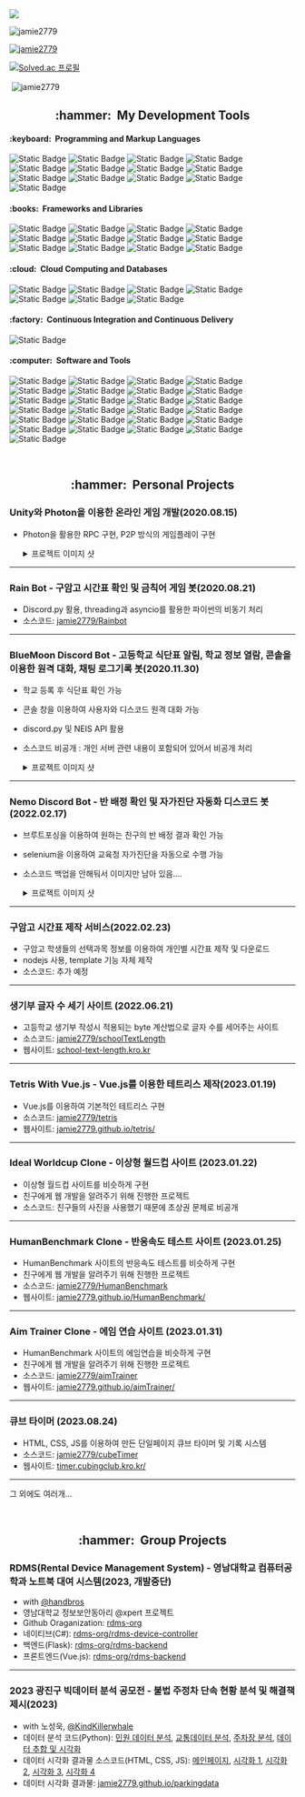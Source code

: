 <img src="https://capsule-render.vercel.app/api?type=waving&color=gradient&height=300&fontAlignY=35&descAlignY=50&section=header&text=I'm%20Jaemin%20Park&desc=KNU%20SCE%2024%20/%20Data%20Scientist,%20Web%20Developer"/>

<p align="left"> <img src="https://komarev.com/ghpvc/?username=jamie2779&label=Profile%20views&color=0e75b6&style=flat" alt="jamie2779" /> </p>

<p align="left"> <a href="https://github.com/ryo-ma/github-profile-trophy"><img src="https://github-profile-trophy.vercel.app/?username=jamie2779" alt="jamie2779" /></a> </p>

[![Solved.ac
프로필](http://mazassumnida.wtf/api/v2/generate_badge?boj=jamie2779)](https://solved.ac/jamie2779)

<!--<p><img align="left" src="https://github-readme-stats.vercel.app/api/top-langs?username=jamie2779&show_icons=true&locale=en&layout=compact" alt="jamie2779" /></p>-->

<p>&nbsp;<img align="center" src="https://github-readme-stats.vercel.app/api?username=jamie2779&show_icons=true&locale=en" alt="jamie2779" /></p>

<!--<p><img align="center" src="https://github-readme-streak-stats.herokuapp.com/?user=jamie2779&" alt="jamie2779" /></p>-->

<h2 align="center"><b>:hammer: &nbsp;My Development Tools</b></h2>
<h4>:keyboard: &nbsp;Programming and Markup Languages</h4>
  <p>
    <img alt="Static Badge" src="https://img.shields.io/badge/C-A8B9CC?style=flat-square&logo=c&logoColor=white">
    <img alt="Static Badge" src="https://img.shields.io/badge/C%2B%2B-00599C?style=flat-square&logo=c%2B%2B&logoColor=white">
    <img alt="Static Badge" src="https://img.shields.io/badge/C%23-512BD4?style=flat-square&logo=csharp">
    <img alt="Static Badge" src="https://img.shields.io/badge/CSS-1572B6?style=flat-square&logo=css3&logoColor=white">
    <img alt="Static Badge" src="https://img.shields.io/badge/HTML-E34F26e?style=flat-square&logo=html5&logoColor=white">
    <img alt="Static Badge" src="https://img.shields.io/badge/JavaScript-F7DF1E?style=flat-square&logo=javascript&logoColor=white">
    <img alt="Static Badge" src="https://img.shields.io/badge/Markdown-000000?style=flat-square&logo=markdown&logoColor=white">
    <img alt="Static Badge" src="https://img.shields.io/badge/PHP-777BB4?style=flat-square&logo=php&logoColor=white">
    <img alt="Static Badge" src="https://img.shields.io/badge/PowerShell-5391FE?style=flat-square&logo=powershell&logoColor=white">
    <img alt="Static Badge" src="https://img.shields.io/badge/Python-3776AB?style=flat-square&logo=python&logoColor=white">
    <img alt="Static Badge" src="https://img.shields.io/badge/PyPy-193440?style=flat-square&logo=pypy&logoColor=white">
    <img alt="Static Badge" src="https://img.shields.io/badge/Lua-2C2D72?style=flat-square&logo=lua&logoColor=white">
    <img alt="Static Badge" src="https://img.shields.io/badge/R-276DC3?style=flat-square&logo=r&logoColor=white">

  </p>

  <h4>:books: &nbsp;Frameworks and Libraries</h4>
  <p>
    <img alt="Static Badge" src="https://img.shields.io/badge/Node.js-339933?style=flat-square&logo=node.js&logoColor=white">
    <img alt="Static Badge" src="https://img.shields.io/badge/Express-000000?style=flat-square&logo=express&logoColor=white">
    <img alt="Static Badge" src="https://img.shields.io/badge/Three.js-000000?style=flat-square&logo=threedotjs&logoColor=white">
    <img alt="Static Badge" src="https://img.shields.io/badge/Vue.js-4FC08D?style=flat-square&logo=vue.js&logoColor=white">
    <img alt="Static Badge" src="https://img.shields.io/badge/Flask-000000?style=flat-square&logo=flask&logoColor=white">
    <img alt="Static Badge" src="https://img.shields.io/badge/Numpy-013243?style=flat-square&logo=numpy&logoColor=white">
    <img alt="Static Badge" src="https://img.shields.io/badge/Pandas-150458?style=flat-square&logo=pandas&logoColor=white">
    <img alt="Static Badge" src="https://img.shields.io/badge/PyTorch-EE4C2C?style=flat-square&logo=pytorch&logoColor=white">
    <img alt="Static Badge" src="https://img.shields.io/badge/OpenCV-5C3EE8?style=flat-square&logo=opencv&logoColor=white">
    <img alt="Static Badge" src="https://img.shields.io/badge/Numba-00A3E0?style=flat-square&logo=numba&logoColor=white">
    <img alt="Static Badge" src="https://img.shields.io/badge/Selenium-43B02A?style=flat-square&logo=selenium&logoColor=white">
    <img alt="Static Badge" src="https://img.shields.io/badge/Photon-004480?style=flat-square&logo=photon&logoColor=white">

    
  </p>

  <h4>:cloud: &nbsp;Cloud Computing and Databases</h4>
  <p>
    <img alt="Static Badge" src="https://img.shields.io/badge/Amazon%20EC2-FF9900?style=flat-square&logo=amazonec2&logoColor=white">
    <img alt="Static Badge" src="https://img.shields.io/badge/Googld%20Cloud-4285F4?style=flat-square&logo=googlecloud&logoColor=white">
    <img alt="Static Badge" src="https://img.shields.io/badge/GitHub%20Pages-222222?style=flat-square&logo=github&logoColor=white">
    <img alt="Static Badge" src="https://img.shields.io/badge/Heroku-430098?style=flat-square&logo=heroku&logoColor=white">   
    <img alt="Static Badge" src="https://img.shields.io/badge/MySQL-4479A1?style=flat-square&logo=mysql&logoColor=white">
    <img alt="Static Badge" src="https://img.shields.io/badge/MongoDB-47A248?style=flat-square&logo=mongodb&logoColor=white">
    <img alt="Static Badge" src="https://img.shields.io/badge/SQLite-003B57?style=flat-square&logo=sqlite&logoColor=white">
  </p>

  <h4>:factory: &nbsp;Continuous Integration and Continuous Delivery</h4>
  <p>
    <img alt="Static Badge" src="https://img.shields.io/badge/docker-2496ED?style=flat-square&logo=docker&logoColor=white">
  </p>

  <h4>:computer: &nbsp;Software and Tools</h4>
  <p>
    <img alt="Static Badge" src="https://img.shields.io/badge/Android%20Studio-3DDC84?style=flat-square&logo=androidstudio&logoColor=white">
    <img alt="Static Badge" src="https://img.shields.io/badge/Arduino-00878F?style=flat-square&logo=arduino&logoColor=white">
    <img alt="Static Badge" src="https://img.shields.io/badge/git-F05032?style=flat-square&logo=git&logoColor=white">
    <img alt="Static Badge" src="https://img.shields.io/badge/Github-181717?style=flat-square&logo=github&logoColor=white">
    <img alt="Static Badge" src="https://img.shields.io/badge/Vim-019733?style=flat-square&logo=vim&logoColor=white">
    <img alt="Static Badge" src="https://img.shields.io/badge/Anaconda-44A833?style=flat-square&logo=anaconda&logoColor=white">
    <img alt="Static Badge" src="https://img.shields.io/badge/Postman-FF6C37?style=flat-square&logo=postman&logoColor=white">
    <img alt="Static Badge" src="https://img.shields.io/badge/Wireshark-1679A7?style=flat-square&logo=wireshark&logoColor=white">
    <img alt="Static Badge" src="https://img.shields.io/badge/Google%20Colab-F9AB00?style=flat-square&logo=googlecolab&logoColor=white">
    <img alt="Static Badge" src="https://img.shields.io/badge/Visual%20Studio-5C2D91?style=flat-square&logo=visualstudio&logoColor=white">
    <img alt="Static Badge" src="https://img.shields.io/badge/Visual%20Studio%20Code-007ACC?style=flat-square&logo=visualstudiocode&logoColor=white">
    <img alt="Static Badge" src="https://img.shields.io/badge/PyCharm-000000?style=flat-square&logo=pycharm&logoColor=white">
    <img alt="Static Badge" src="https://img.shields.io/badge/Eclipse%20IDE-2C2255?style=flat-square&logo=eclipseide&logoColor=white">
    <img alt="Static Badge" src="https://img.shields.io/badge/Xcode-147EFB?style=flat-square&logo=xcode&logoColor=white">
    <img alt="Static Badge" src="https://img.shields.io/badge/Unity-000000?style=flat-square&logo=unity&logoColor=white">
    <img alt="Static Badge" src="https://img.shields.io/badge/Unreal%20Engine-0E1128?style=flat-square&logo=unrealengine&logoColor=white">
    <img alt="Static Badge" src="https://img.shields.io/badge/Aseprite-7D929E?style=flat-square&logo=aseprite&logoColor=white">
    <img alt="Static Badge" src="https://img.shields.io/badge/Adobe%20XD-FF61F6?style=flat-square&logo=adobexd&logoColor=white">
    <img alt="Static Badge" src="https://img.shields.io/badge/Adobe%20Photoshop-31A8FF?style=flat-square&logo=adobephotoshop&logoColor=white">
    <img alt="Static Badge" src="https://img.shields.io/badge/Adobe%20Premiere%20Pro-9999FF?style=flat-square&logo=adobepremierepro&logoColor=white">
    <img alt="Static Badge" src="https://img.shields.io/badge/SketchUp-F7B500?style=flat-square&logo=sketchup&logoColor=white">
    <img alt="Static Badge" src="https://img.shields.io/badge/Blender-E87D0D?style=flat-square&logo=blender&logoColor=white">
    <img alt="Static Badge" src="https://img.shields.io/badge/Tinkercad-1477D1?style=flat-square&logo=tinkercad&logoColor=white">
    <img alt="Static Badge" src="https://img.shields.io/badge/Notion-000000?style=flat-square&logo=notion&logoColor=white">
    <img alt="Static Badge" src="https://img.shields.io/badge/Trello-0052CC?style=flat-square&logo=trello&logoColor=white">
  </p>

<br>
<h2 align="center"><b>:hammer: &nbsp;Personal Projects</b></h2>

### Unity와 Photon을 이용한 온라인 게임 개발(2020.08.15)
- Photon을 활용한 RPC 구현, P2P 방식의 게임플레이 구현
  <details> 
    <summary>프로젝트 이미지 샷</summary>
  
    - 로비
    ![image](https://github.com/jamie2779/jamie2779/assets/56078563/2f0aeae8-3568-47d9-9374-bfbdda5de7dd)
    - 채팅
    ![image](https://github.com/jamie2779/jamie2779/assets/56078563/68cd84c7-fe8d-402f-8266-f21d52b570cf)
    - 인게임 플레이
    ![image](https://github.com/jamie2779/jamie2779/assets/56078563/67e89fa5-bfcb-4f06-b559-f82a9e19204d)
    ![image](https://github.com/jamie2779/jamie2779/assets/56078563/7c3881e3-1a96-4105-8e78-8776a814adc0)
  </details>

<hr>

### Rain Bot - 구암고 시간표 확인 및 금칙어 게임 봇(2020.08.21)
- Discord.py 활용, threading과 asyncio를 활용한 파이썬의 비동기 처리
- 소스코드: [jamie2779/Rainbot](https://github.com/jamie2779/Rainbot)

<hr>

### BlueMoon Discord Bot - 고등학교 식단표 알림, 학교 정보 열람, 콘솔을 이용한 원격 대화, 채팅 로그기록 봇(2020.11.30)
- 학교 등록 후 식단표 확인 가능
- 콘솔 창을 이용하여 사용자와 디스코드 원격 대화 가능
- discord.py 및 NEIS API 활용
- 소스코드 비공개 : 개인 서버 관련 내용이 포함되어 있어서 비공개 처리
  <details> 
    <summary>프로젝트 이미지 샷</summary>
  
    - 급식 확인 <br>
    ![image](https://github.com/jamie2779/jamie2779/assets/56078563/443ea854-c848-4313-8adb-7b6992d81606)
    - 학교 변경 가능   <br>
    ![image](https://github.com/jamie2779/jamie2779/assets/56078563/84d0ca82-9473-44e1-a019-1f77cdd328fb)
    - 조식, 중식, 석식 모두 출력 가능 <br>
    ![image](https://github.com/jamie2779/jamie2779/assets/56078563/de160347-8ef7-4c73-ace6-2f6ab9c1251e)
    - 학교 정보 확인 <br>
    ![image](https://github.com/jamie2779/jamie2779/assets/56078563/2698b92d-636b-46c5-b3c2-efd7d5ef9249)
    - 시험범위 확인 <br>
    ![image](https://github.com/jamie2779/jamie2779/assets/56078563/1e128ffd-273b-4f56-b58e-72de529e2d61)

  </details>

<hr>

### Nemo Discord Bot - 반 배정 확인 및 자가진단 자동화 디스코드 봇(2022.02.17)
- 브루트포싱을 이용하여 원하는 친구의 반 배정 결과 확인 가능
- selenium을 이용하여 교육청 자가진단을 자동으로 수행 가능
- 소스코드 백업을 안해둬서 이미지만 남아 있음....
  <details> 
    <summary>프로젝트 이미지 샷</summary>

    - 반배정 확인 <br>
    ![image](https://github.com/jamie2779/jamie2779/assets/56078563/41e4db5f-355f-4136-9fb2-65ce0c9aa3e9)
    - 도움말 <br>
    ![image](https://github.com/jamie2779/jamie2779/assets/56078563/ed14aa56-4c29-4080-9285-8f7d33819655)
    - 자가진단 정보 등록 <br>
    ![image](https://github.com/jamie2779/jamie2779/assets/56078563/70c2decc-d75c-46b6-961a-07db38f74f04)
    - 자가진단 <br>
    ![image](https://github.com/jamie2779/jamie2779/assets/56078563/0830828d-d526-460c-aff0-50e6ab81e678)
    - 자가진단 자동화 <br>
    ![image](https://github.com/jamie2779/jamie2779/assets/56078563/c9128eb3-a75c-41ca-a711-bda236aedbb0)
  </details>

<hr>

### 구암고 시간표 제작 서비스(2022.02.23)
- 구암고 학생들의 선택과목 정보를 이용하여 개인별 시간표 제작 및 다운로드
- nodejs 사용, template 기능 자체 제작
- 소스코드: 추가 예정

<hr>

### 생기부 글자 수 세기 사이트 (2022.06.21)
- 고등학교 생기부 작성시 적용되는 byte 계산법으로 글자 수를 세어주는 사이트
- 소스코드: [jamie2779/schoolTextLength](https://github.com/jamie2779/schoolTextLength)
- 웹사이트: [school-text-length.kro.kr](http://school-text-length.kro.kr/)

<hr>

### Tetris With Vue.js - Vue.js를 이용한 테트리스 제작(2023.01.19)
- Vue.js를 이용하여 기본적인 테트리스 구현
- 소스코드: [jamie2779/tetris](https://github.com/jamie2779/tetris)
- 웹사이트: [jamie2779.github.io/tetris/](https://jamie2779.github.io/tetris/)

<hr>

### Ideal Worldcup Clone - 이상형 월드컵 사이트 (2023.01.22)
- 이상형 월드컵 사이트를 비슷하게 구현
- 친구에게 웹 개발을 알려주기 위해 진행한 프로젝트
- 소스코드: 친구들의 사진을 사용했기 때문에 초상권 문제로 비공개

<hr>

### HumanBenchmark Clone - 반응속도 테스트 사이트 (2023.01.25)
- HumanBenchmark 사이트의 반응속도 테스트를 비슷하게 구현
- 친구에게 웹 개발을 알려주기 위해 진행한 프로젝트
- 소스코드: [jamie2779/HumanBenchmark](https://github.com/jamie2779/HumanBenchmark)
- 웹사이트: [jamie2779.github.io/HumanBenchmark/](https://jamie2779.github.io/HumanBenchmark/)

<hr>

### Aim Trainer Clone - 에임 연습 사이트 (2023.01.31)
- HumanBenchmark 사이트의 에임연습을 비슷하게 구현
- 친구에게 웹 개발을 알려주기 위해 진행한 프로젝트
- 소스코드: [jamie2779/aimTrainer](https://github.com/jamie2779/aimTrainer)
- 웹사이트: [jamie2779.github.io/aimTrainer/](https://jamie2779.github.io/aimTrainer/)

<hr>

### 큐브 타이머 (2023.08.24)
- HTML, CSS, JS를 이용하여 만든 단일페이지 큐브 타이머 및 기록 시스템
- 소스코드: [jamie2779/cubeTimer](https://github.com/jamie2779/cubeTimer)
- 웹사이트: [timer.cubingclub.kro.kr/](http://timer.cubingclub.kro.kr/)

<hr>

그 외에도 여러개...

<br>
<h2 align="center"><b>:hammer: &nbsp;Group Projects</b></h2>

### RDMS(Rental Device Management System) - 영남대학교 컴퓨터공학과 노트북 대여 시스템(2023, 개발중단)
- with [@handbros](https://github.com/handbros)
- 영남대학교 정보보안동아리 @xpert 프로젝트
- Github Oraganization: [rdms-org](https://github.com/rdms-org)
- 네이티브(C#): [rdms-org/rdms-device-controller](https://github.com/rdms-org/rdms-device-controller)
- 백엔드(Flask): [rdms-org/rdms-backend](https://github.com/rdms-org/rdms-backend)
- 프론트엔드(Vue.js): [rdms-org/rdms-backend](https://github.com/rdms-org/rdms-backend)

<hr>

### 2023 광진구 빅데이터 분석 공모전 - 불법 주정차 단속 현황 분석 및 해결책 제시(2023)
- with 노성욱, [@KindKillerwhale](https://github.com/KindKillerwhale)
- 데이터 분석 코드(Python): [민원 데이터 분석](https://colab.research.google.com/drive/1i6OusahRdKeFLEaC_wc6qOSuPAKZl4ND?usp=sharing), [교통데이터 분석](https://colab.research.google.com/drive/1o6aDD-G7Yrz6oqtzd5vMORkcWs0LWdwA?usp=sharing), [주차장 분석](https://colab.research.google.com/drive/1nAE7KuNeV6EG3TYkBF35Z7JJzVLQ3U_s?usp=sharing), [데이터 추합 및 시각화](https://colab.research.google.com/drive/1oDSSg_40Dhn64Rb0nxZ5xAGG1_q61DfH?usp=sharing)
- 데이터 시각화 결과물 소스코드(HTML, CSS, JS): [메인페이지](https://github.com/jamie2779/parkingdata), [시각화 1](https://github.com/jamie2779/publicAndPolygon), [시각화 2](https://github.com/jamie2779/onlyPolygon), [시각화 3](https://github.com/jamie2779/onlyPublic), [시각화 4](https://github.com/jamie2779/publicAndPolygon)
- 데이터 시각화 결과물: [jamie2779.github.io/parkingdata](https://jamie2779.github.io/parkingdata/)
